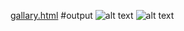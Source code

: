 [gallary.html](./dist/gallary.html)
#output
![alt text](jquery/original.png)
![alt text](jquery/changed.png)
